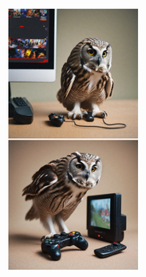<img src=https://github.com/himelsaha29/pixelPrompt/blob/main/sample/1.jpg width="260.0"> <img src=https://github.com/himelsaha29/pixelPrompt/blob/main/sample/0.jpg width="260.0">


